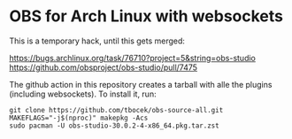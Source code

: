 # OBS for Arch Linux with websockets

This is a temporary hack, until this gets merged:

https://bugs.archlinux.org/task/76710?project=5&string=obs-studio
https://github.com/obsproject/obs-studio/pull/7475

The github action in this repository creates a tarball with alle the plugins (including websockets). To install it, run:

```
git clone https://github.com/tbocek/obs-source-all.git
MAKEFLAGS="-j$(nproc)" makepkg -Acs
sudo pacman -U obs-studio-30.0.2-4-x86_64.pkg.tar.zst
```
